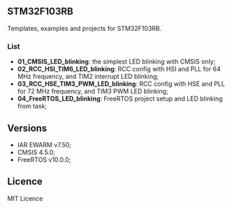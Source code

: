 ## STM32F103RB
Templates, examples and projects for STM32F103RB.

### List
  - **01_CMSIS_LED_blinking**: the simplest LED blinking with CMSIS only;
  - **02_RCC_HSI_TIM6_LED_blinking**: RCC config with HSI and PLL for 64 MHz frequency,
  and TIM2 interrupt LED blinking;
  - **03_RCC_HSE_TIM3_PWM_LED_blinking**: RCC config with HSE and PLL for 72 MHz frequency, and TIM3 PWM LED blinking;
  - **04_FreeRTOS_LED_blinking**: FreeRTOS project setup and LED blinking from task;

## Versions
  - IAR EWARM v7.50;
  - CMSIS 4.5.0;
  - FreeRTOS v10.0.0;

## Licence
MIT Licence
